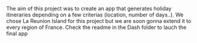 The aim of this project was to create an app that generates holiday itineraries depending on a few criterias (location, number of days..). 
We chose La Reunion Island for this project but we are soon gonna extend it to every region of France.
Check the readme in the Dash folder to lauch the final app
